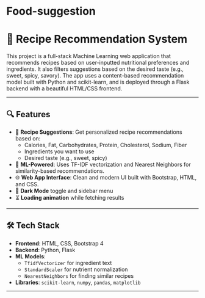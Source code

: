 # Food-suggestion
# 🥗 Recipe Recommendation System

This project is a full-stack Machine Learning web application that recommends recipes based on user-inputted nutritional preferences and ingredients. It also filters suggestions based on the desired taste (e.g., sweet, spicy, savory). The app uses a content-based recommendation model built with Python and scikit-learn, and is deployed through a Flask backend with a beautiful HTML/CSS frontend.

---

## 🔍 Features

- 🍛 **Recipe Suggestions**: Get personalized recipe recommendations based on:
  - Calories, Fat, Carbohydrates, Protein, Cholesterol, Sodium, Fiber
  - Ingredients you want to use
  - Desired taste (e.g., sweet, spicy)
- 🧠 **ML-Powered**: Uses TF-IDF vectorization and Nearest Neighbors for similarity-based recommendations.
- 🌐 **Web App Interface**: Clean and modern UI built with Bootstrap, HTML, and CSS.
- 🌙 **Dark Mode** toggle and sidebar menu
- ⏳ **Loading animation** while fetching results

---

## 🛠 Tech Stack

- **Frontend**: HTML, CSS, Bootstrap 4
- **Backend**: Python, Flask
- **ML Models**:
  - `TfidfVectorizer` for ingredient text
  - `StandardScaler` for nutrient normalization
  - `NearestNeighbors` for finding similar recipes
- **Libraries**: `scikit-learn`, `numpy`, `pandas`, `matplotlib`

---


